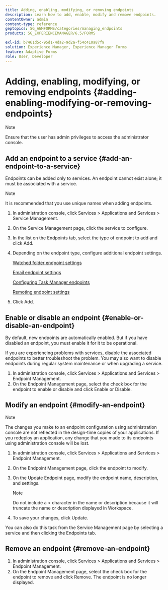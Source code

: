 ```yaml
---
title: Adding, enabling, modifying, or removing endpoints
description: Learn how to add, enable, modify and remove endpoints.
contentOwner: admin
content-type: reference
geptopics: SG_AEMFORMS/categories/managing_endpoints
products: SG_EXPERIENCEMANAGER/6.5/FORMS

exl-id: b7461d5c-95d1-4da2-9d2a-f54c410a87f9
solution: Experience Manager, Experience Manager Forms
feature: Adaptive Forms
role: User, Developer
---
```

# Adding, enabling, modifying, or removing endpoints {#adding-enabling-modifying-or-removing-endpoints}

>[!NOTE]
> 
> Ensure that the user has admin privileges to access the administrator console.

## Add an endpoint to a service {#add-an-endpoint-to-a-service}

Endpoints can be added only to services. An endpoint cannot exist alone; it must be associated with a service.

>[!NOTE]
>
>It is recommended that you use unique names when adding endpoints.

1. In administration console, click Services &gt; Applications and Services &gt; Service Management.
1. On the Service Management page, click the service to configure.
1. In the list on the Endpoints tab, select the type of endpoint to add and click Add.
1. Depending on the endpoint type, configure additional endpoint settings.

   [Watched folder endpoint settings](/help/forms/using/admin-help/configuring-watched-folder-endpoints.md#watched-folder-endpoint-settings)

   [Email endpoint settings](/help/forms/using/admin-help/configuring-email-endpoints.md#email-endpoint-settings)

   [Configuring Task Manager endpoints](/help/forms/using/admin-help/configuring-task-manager-endpoints.md#configuring-task-manager-endpoints)

   [Remoting endpoint settings](/help/forms/using/admin-help/configuring-remoting-endpoints.md#remoting-endpoint-settings)

1. Click Add.

## Enable or disable an endpoint {#enable-or-disable-an-endpoint}

By default, new endpoints are automatically enabled. But if you have disabled an endpoint, you must enable it for it to be operational.

If you are experiencing problems with services, disable the associated endpoints to better troubleshoot the problem. You may also want to disable endpoints during regular system maintenance or when upgrading a service.

1. In administration console, click Services &gt; Applications and Services &gt; Endpoint Management.
1. On the Endpoint Management page, select the check box for the endpoint to enable or disable and click Enable or Disable.

## Modify an endpoint {#modify-an-endpoint}

>[!NOTE]
>
>The changes you make to an endpoint configuration using administration console are not reflected in the design-time copies of your applications. If you redeploy an application, any change that you made to its endpoints using administration console will be lost.

1. In administration console, click Services &gt; Applications and Services &gt; Endpoint Management.
1. On the Endpoint Management page, click the endpoint to modify.
1. On the Update Endpoint page, modify the endpoint name, description, and settings.

   >[!NOTE]
   >
   >Do not include a &lt; character in the name or description because it will truncate the name or description displayed in Workspace.

1. To save your changes, click Update.

You can also do this task from the Service Management page by selecting a service and then clicking the Endpoints tab.

## Remove an endpoint {#remove-an-endpoint}

1. In administration console, click Services &gt; Applications and Services &gt; Endpoint Management.
1. On the Endpoint Management page, select the check box for the endpoint to remove and click Remove. The endpoint is no longer displayed.
